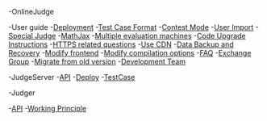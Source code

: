 -OnlineJudge

  -User guide
    -[Deployment](onlinejudge/guide/deploy.md)
    -[Test Case Format](onlinejudge/guide/test_case.md)
    -[Contest Mode](onlinejudge/guide/contest_rule_type.md)
    -[User Import](onlinejudge/guide/import_users.md)
    -[Special Judge](onlinejudge/guide/special_judge.md)
    -[MathJax](onlinejudge/guide/mathjax.md)
    -[Multiple evaluation machines](onlinejudge/guide/multi_judge_server.md)
    -[Code Upgrade Instructions](onlinejudge/guide/upgrade.md)
    -[HTTPS related questions](onlinejudge/guide/https.md)
    -[Use CDN](onlinejudge/guide/using_cdn.md)
    -[Data Backup and Recovery](onlinejudge/guide/backup.md)
    -[Modify frontend](onlinejudge/guide/update_fe.md)
    -[Modify compilation options](onlinejudge/guide/update_compile_options.md)
  -[FAQ](onlinejudge/faq.md)
  -[Exchange Group](onlinejudge/guide/qq_group.md)
  -[Migrate from old version](onlinejudge/from_old.md)
  -[Development Team](onlinejudge/dev-team.md)

-JudgeServer
  -[API](judgeserver/api.md)
  -[Deploy](judgeserver/deploy.md)
  -[TestCase](judgeserver/testcase.md)

-Judger

  -[API](judger/api.md)
  -[Working Principle](judger/how_it_works.md)
